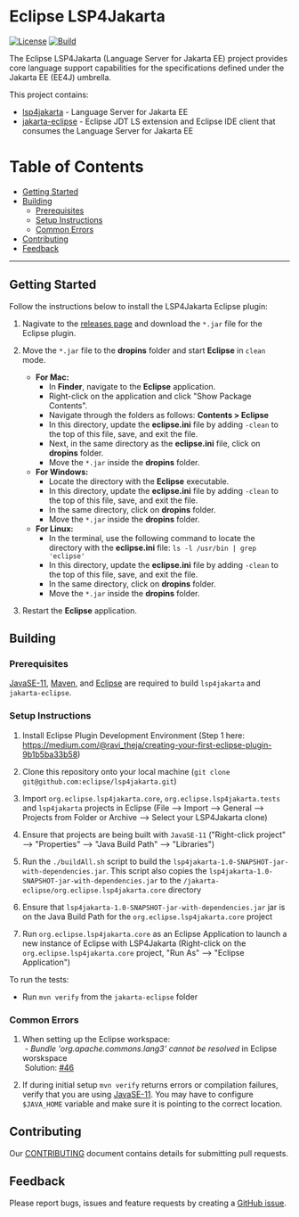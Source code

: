 # Eclipse LSP4Jakarta 
[![License](https://img.shields.io/badge/License-EPL%202.0-red.svg?label=license&logo=eclipse)](https://www.eclipse.org/legal/epl-2.0/) [![Build](https://github.com/eclipse/lsp4jakarta/workflows/Java%20CI%20-%20LSP4Jakarta/badge.svg)](https://github.com/eclipse/lsp4jakarta/actions)

The Eclipse LSP4Jakarta (Language Server for Jakarta EE) project provides core language support capabilities for the specifications defined under the Jakarta EE (EE4J) umbrella.

This project contains: 

- [lsp4jakarta](/lsp4jakarta) - Language Server for Jakarta EE
- [jakarta-eclipse](/jakarta-eclipse) - Eclipse JDT LS extension and Eclipse IDE client that consumes the Language Server for Jakarta EE

# Table of Contents  
- [Getting Started](#Getting-Started)  
- [Building](#Building)
    - [Prerequisites](#Prerequisites)
    - [Setup Instructions](#Setup-Instructions)
    - [Common Errors](#Common-Errors)
- [Contributing](#Contributing)
- [Feedback](#Feedback)
---
## Getting Started

Follow the instructions below to install the LSP4Jakarta Eclipse plugin:

1. Nagivate to the [releases page](https://github.com/eclipse/lsp4jakarta/releases) and download the `*.jar` file for the Eclipse plugin. 

2. Move the `*.jar` file to the **dropins** folder and start **Eclipse** in `clean` mode. 
    - **For Mac:** 
        - In **Finder**, navigate to the **Eclipse** application.
        - Right-click on the application and click "Show Package Contents".
        - Navigate through the folders as follows: **Contents > Eclipse**
        - In this directory, update the **eclipse.ini** file by adding `-clean` to the top of this file, save, and exit the file.
        - Next, in the same directory as the  **eclipse.ini** file, click on **dropins** folder.
        - Move the `*.jar` inside the **dropins** folder. 
    - **For Windows:**
        - Locate the directory with the **Eclipse** executable. 
        - In this directory, update the **eclipse.ini** file by adding `-clean` to the top of this file, save, and exit the file.
        - In the same directory, click on **dropins** folder.
        - Move the `*.jar` inside the **dropins** folder. 
    - **For Linux:**
        - In the terminal, use the following command to locate the directory with the **eclipse.ini** file: `ls -l /usr/bin | grep 'eclipse'`
        - In this directory, update the **eclipse.ini** file by adding `-clean` to the top of this file, save, and exit the file.
        - In the same directory, click on **dropins** folder.
        - Move the `*.jar` inside the **dropins** folder. 

3. Restart the **Eclipse** application.

## Building

### Prerequisites

[JavaSE-11](https://www.oracle.com/ca-en/java/technologies/javase-jdk11-downloads.html), [Maven](https://maven.apache.org/download.cgi), and [Eclipse](https://www.eclipse.org/downloads/) are required to build `lsp4jakarta` and `jakarta-eclipse`.

### Setup Instructions
1. Install Eclipse Plugin Development Environment (Step 1 here: https://medium.com/@ravi_theja/creating-your-first-eclipse-plugin-9b1b5ba33b58)

2. Clone this repository onto your local machine (`git clone git@github.com:eclipse/lsp4jakarta.git`)

3. Import `org.eclipse.lsp4jakarta.core`, `org.eclipse.lsp4jakarta.tests` and `lsp4jakarta` projects in Eclipse (File --> Import --> General --> Projects from  Folder or Archive --> Select your LSP4Jakarta clone)

4. Ensure that projects are being built with `JavaSE-11` ("Right-click project" --> "Properties" --> "Java Build Path" --> "Libraries")

5. Run the `./buildAll.sh` script to build the `lsp4jakarta-1.0-SNAPSHOT-jar-with-dependencies.jar`. This script also copies the `lsp4jakarta-1.0-SNAPSHOT-jar-with-dependencies.jar` to the `/jakarta-eclipse/org.eclipse.lsp4jakarta.core` directory 

6. Ensure that `lsp4jakarta-1.0-SNAPSHOT-jar-with-dependencies.jar` jar is on the Java Build Path for the `org.eclipse.lsp4jakarta.core` project

7. Run `org.eclipse.lsp4jakarta.core` as an Eclipse Application to launch a new instance of Eclipse with LSP4Jakarta (Right-click on the `org.eclipse.lsp4jakarta.core` project, "Run As" --> "Eclipse Application")

To run the tests:
- Run `mvn verify` from the `jakarta-eclipse` folder

### Common Errors 

1. When setting up the Eclipse workspace:  
&nbsp;- *Bundle 'org.apache.commons.lang3' cannot be resolved* in Eclipse worskspace  
&nbsp;Solution: [#46](https://github.com/eclipse/lsp4jakarta/issues/46)

2. If during initial setup `mvn verify` returns errors or compilation failures, verify that you are using [JavaSE-11](https://www.oracle.com/ca-en/java/technologies/javase-jdk11-downloads.html). You may have to configure `$JAVA_HOME` variable and make sure it is pointing to the correct location.

## Contributing

Our [CONTRIBUTING](CONTRIBUTING.md) document contains details for submitting pull requests.

## Feedback

Please report bugs, issues and feature requests by creating a [GitHub issue](https://github.com/eclipse/lsp4jakarta/issues).
